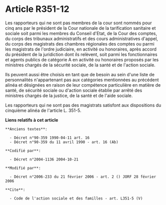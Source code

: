 # Article R351-12

Les rapporteurs qui ne sont pas membres de la cour sont nommés pour cinq ans par le président de la Cour nationale de la
tarification sanitaire et sociale soit parmi les membres du Conseil d'Etat, de la Cour des comptes, du corps des tribunaux
administratifs et des cours administratives d'appel, du corps des magistrats des chambres régionales des comptes ou parmi les
magistrats de l'ordre judiciaire, en activité ou honoraires, après accord du président de la juridiction dont ils relèvent,
soit parmi les fonctionnaires et agents publics de catégorie A en activité ou honoraires proposés par les ministres chargés
de la sécurité sociale, de la santé et de l'action sociale. 

Ils peuvent aussi être choisis en tant que de besoin au sein d'une liste de personnalités n'appartenant pas aux catégories
mentionnées au précédent alinéa et désignées en raison de leur compétence particulière en matière de santé, de sécurité
sociale ou d'action sociale établie par arrêté des ministres chargés de la justice, de la santé et de l'aide sociale. 

Les rapporteurs qui ne sont pas des magistrats satisfont aux dispositions du cinquième alinéa de l'article L. 351-5.

**Liens relatifs à cet article**

	**Anciens textes**:

	  - Décret n°90-359 1990-04-11 art. 16
	  - Décret n°90-359 du 11 avril 1990 - art. 16 (Ab)

	**Codifié par**:

	  - Décret n°2004-1136 2004-10-21

	**Modifié par**:

	  - Décret n°2006-233 du 21 février 2006 - art. 2 () JORF 28 février 2006

	**Cite**:

	  - Code de l'action sociale et des familles - art. L351-5 (V)
